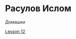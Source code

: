# Расулов Ислом
Домашки

[Lesson 12](https://rasulovislom.github.io/bootstrap_project/src/ "html+css+bootstrap")
